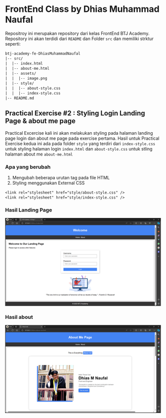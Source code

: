 # FrontEnd Class by Dhias Muhammad Naufal

Repositroy ini merupakan repository dari kelas FrontEnd BTJ Academy. <br>
Repository ini akan terdidi dari `README` dan Folder `src` dan memiliki strktur seperti:

```
btj-academy-fe-DhiasMuhammadNaufal
|-- src/
|  |-- index.html
|  |-- about-me.html
|  |-- assets/
|  |  |-- image.png
|  |-- style/
|  |  |-- about-style.css
|  |  |-- index-style.css
|-- README.md
```

## Practical Exercise #2 : Styling Login Landing Page & about me page

Practical Excercise kali ini akan melakukan styling pada halaman landing page login dan about me page pada exercise pertama. Hasil untuk Practical Exercise kedua ini ada pada folder `style` yang terdiri dari `index-style.css` untuk styling halaman login `index.html` dan `about-style.css` untuk stling halaman about me `about-me.html` <br>

### Apa yang berubah

1. Mengubah beberapa urutan tag pada file HTML
2. Styling menggunakan External CSS

```
<link rel="stylesheet" href="style/about-style.css" />
<link rel="stylesheet" href="style/index-style.css" />
```

### Hasil Landing Page

![Hasil landing page](/src/assets/landing-page.png)

### Hasil about

![Hasil landing page](/src/assets/about-page.png)
